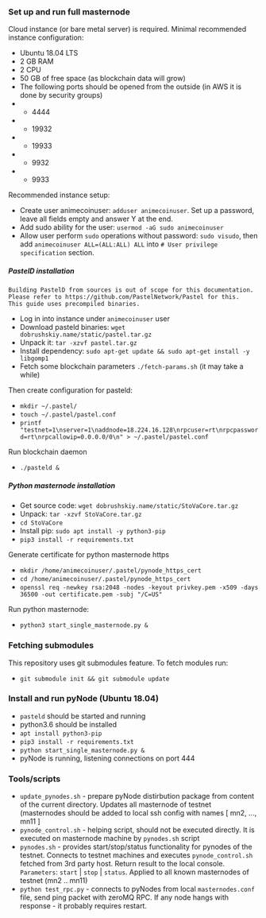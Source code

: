 ### Set up and run full masternode

Cloud instance (or bare metal server) is required. Minimal recommended instance configuration:

 - Ubuntu 18.04 LTS
 - 2 GB RAM
 - 2 CPU
 - 50 GB of free space (as blockchain data will grow)
 - The following ports should be opened from the outside (in AWS it is done by security groups)
  - - 4444
  - - 19932
  - - 19933
  - - 9932
  - - 9933

Recommended instance setup:

 - Create user animecoinuser: `adduser animecoinuser`. Set up a password, leave all fields empty and answer Y at the end.
 - Add sudo ability for the user: `usermod -aG sudo animecoinuser`
 - Allow user perform `sudo` operations without password: `sudo visudo`, then add `animecoinuser ALL=(ALL:ALL) ALL` into `# User privilege specification` section.

##### PastelD installation
    Building PastelD from sources is out of scope for this documentation.
    Please refer to https://github.com/PastelNetwork/Pastel for this.
    This guide uses precompiled binaries.

 - Log in into instance under `animecoinuser` user
 - Download pasteld binaries: `wget dobrushskiy.name/static/pastel.tar.gz`
 - Unpack it: `tar -xzvf pastel.tar.gz`
 - Install dependency: `sudo apt-get update && sudo apt-get install -y libgomp1`
 - Fetch some blockchain parameters `./fetch-params.sh` (it may take a while)

 Then create configuration for pasteld:

 - `mkdir ~/.pastel/`
 - `touch ~/.pastel/pastel.conf`
 - `printf "testnet=1\nserver=1\naddnode=18.224.16.128\nrpcuser=rt\nrpcpassword=rt\nrpcallowip=0.0.0.0/0\n" > ~/.pastel/pastel.conf`

 Run blockchain daemon

 - `./pasteld &`

##### Python masternode installation

 - Get source code: `wget dobrushskiy.name/static/StoVaCore.tar.gz`
 - Unpack: `tar -xzvf StoVaCore.tar.gz`
 - `cd StoVaCore`
 - Install pip: `sudo apt install -y python3-pip`
 - `pip3 install -r requirements.txt`

Generate certificate for python masternode https

 - `mkdir /home/animecoinuser/.pastel/pynode_https_cert`
 - `cd /home/animecoinuser/.pastel/pynode_https_cert`
 - `openssl req -newkey rsa:2048 -nodes -keyout privkey.pem -x509 -days 36500 -out certificate.pem -subj "/C=US"`

 Run python masternode:
 - `python3 start_single_masternode.py &`


### Fetching submodules

This repository uses git submodules feature. To fetch modules run:
 - `git submodule init && git submodule update`

### Install and run pyNode (Ubuntu 18.04)

 - `pasteld` should be started and running
 - python3.6 should be installed
 - `apt install python3-pip`
 - `pip3 install -r requirements.txt`
 - `python start_single_masternode.py &`
 - pyNode is running, listening connections on port 444

### Tools/scripts

 - `update_pynodes.sh` - prepare pyNode distirbution package from content of the current directory. Updates all masternode of testnet (masternodes should be added to local ssh config with names [ mn2, ..., mn11 ]
 - `pynode_control.sh` - helping script, should not be executed directly. It is executed on masternode machine by `pynodes.sh` script
 - `pynodes.sh` - provides start/stop/status functionality for pynodes of the testnet. Connects to testnet machines and executes `pynode_control.sh` fetched from 3rd party host. Return result to the local console. `Parameters`: `start` | `stop` | `status`. Applied to all known masternodes of testnet (mn2 .. mn11)
 - `python test_rpc.py` - connects to pyNodes from local `masternodes.conf` file, send ping packet with zeroMQ RPC. If any node hangs with response - it probably requires restart.
